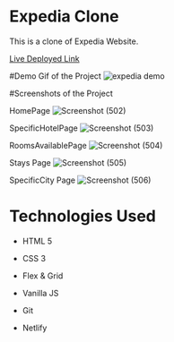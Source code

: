 # Expedia Clone

This is a clone of Expedia Website.

[Live Deployed Link](https://expedia-clone.netlify.app/)

#Demo Gif of the Project
![expedia demo](https://user-images.githubusercontent.com/42139446/110991035-1b3b3780-839a-11eb-8a4a-12f2b23ae2aa.gif)

#Screenshots of the Project

HomePage
![Screenshot (502)](https://user-images.githubusercontent.com/42139446/110991127-39089c80-839a-11eb-971c-1388d6a78e57.png)


SpecificHotelPage
![Screenshot (503)](https://user-images.githubusercontent.com/42139446/110991179-4aea3f80-839a-11eb-8da4-e20384a91edd.png)

RoomsAvailablePage
![Screenshot (504)](https://user-images.githubusercontent.com/42139446/110991239-66554a80-839a-11eb-938f-2a3a68ba18ec.png)

Stays Page
![Screenshot (505)](https://user-images.githubusercontent.com/42139446/110991353-897ffa00-839a-11eb-9001-3136c767fe54.png)

SpecificCity Page
![Screenshot (506)](https://user-images.githubusercontent.com/42139446/110991475-addbd680-839a-11eb-9710-40bbda1dfae2.png)

# Technologies Used

- HTML 5

- CSS 3

- Flex & Grid

- Vanilla JS

- Git

- Netlify
